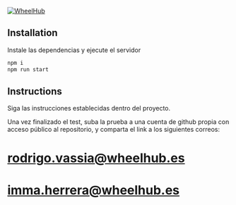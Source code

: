 [![WheelHub](https://wheelhub.es/_nuxt/img/logo@2x.ff6c894.png)](https://wheelhub.es/)

## Installation

Instale las dependencias y ejecute el servidor

```sh
npm i
npm run start
```


## Instructions
Siga las instrucciones establecidas dentro del proyecto.

Una vez finalizado el test, suba la prueba a una cuenta de github propia con acceso público al repositorio, y comparta el link a los siguientes correos:
# rodrigo.vassia@wheelhub.es
# imma.herrera@wheelhub.es
